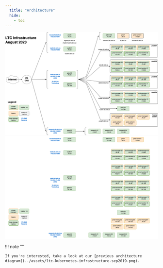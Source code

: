 ```yaml
---
  title: "Architecture"
  hide:
    - toc
---
```

<!-- markdownlint-disable MD025 -->

[![architecture](../assets/ltc-infrastructure-aug2023-light.png#only-light)](ltc-infrastructure-large-light.md)
[![architecture](../assets/ltc-infrastructure-aug2023-dark.png#only-dark)](ltc-infrastructure-large-dark.md)

!!! note ""

    If you're interested, take a look at our [previous architecture diagram](../assets/ltc-kubernetes-infrastructure-sep2019.png).